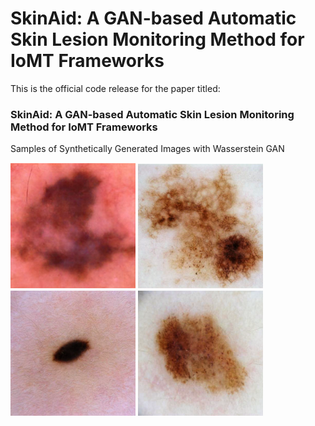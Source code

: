 # SkinAid: A GAN-based Automatic Skin Lesion Monitoring Method for IoMT Frameworks

This is the official code release for the paper titled:

### SkinAid: A GAN-based Automatic Skin Lesion Monitoring Method for IoMT Frameworks

Samples of Synthetically Generated Images with Wasserstein GAN

<img src="synthetic_samples/1.png" width="200"/> <img src="synthetic_samples/3.png" width="200"/> <img src="synthetic_samples/2.png" width="200"/> <img src="synthetic_samples/4.png" width="200"/>
